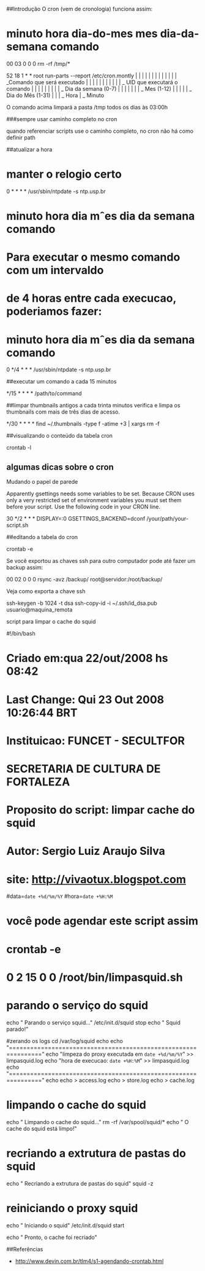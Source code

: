 ##Introdução
O cron (vem de cronologia) funciona assim:

# minuto hora dia-do-mes mes dia-da-semana comando
00 03 0 0 0 rm -rf /tmp/*

   52  18    1   *   *    root     run-parts --report /etc/cron.montly
   |   |     |   |   |      |      |
   |   |     |   |   |      |      \_Comando que será executado
   |   |     |   |   |      |
   |   |     |   |   |      \_ UID que executará o comando
   |   |     |   |   |
   |   |     |   |   \_ Dia da semana (0-7)
   |   |     |   |
   |   |     |   \_ Mes (1-12)
   |   |     |
   |   |     \_ Dia do Mês (1-31)
   |   |
   |   \_ Hora
   |
   \_ Minuto

O comando acima limpará a pasta /tmp
todos os dias às 03:00h

###sempre usar caminho completo no cron

quando referenciar scripts use o caminho completo, no cron não há como definir path

##atualizar a hora

# manter o relogio certo
0 * * * * /usr/sbin/ntpdate -s ntp.usp.br
# minuto hora dia mˆes dia da semana comando

# Para executar o mesmo comando com um intervaldo
# de 4 horas entre cada execucao, poderiamos fazer:
# minuto hora dia mˆes dia da semana comando
0 */4 * * * /usr/sbin/ntpdate -s ntp.usp.br

##executar um comando a cada 15 minutos

*/15 * * * * /path/to/command

##limpar thumbnails antigos
a cada trinta minutos verifica e limpa os thumbnails com mais de
três dias de acesso.

*/30 * * * * find ~/.thumbnails -type f -atime +3 | xargs rm -f

##visualizando o conteúdo da tabela cron

crontab -l

## algumas dicas sobre o cron 

Mudando o papel de parede

Apparently gsettings needs some variables to be set. Because CRON uses only a very restricted set of environment variables you must set them before your script. Use the following code in your CRON line.

30 */2 * * * DISPLAY=:0 GSETTINGS_BACKEND=dconf /your/path/your-script.sh


##editando a tabela do cron

crontab -e


Se você exportou as chaves ssh para outro computador pode até fazer um backup
assim:

00 02 0 0 0 rsync -avz /backup/ root@servidor:/root/backup/

Veja como exporta a chave ssh

ssh-keygen -b 1024 -t dsa
ssh-copy-id -i ~/.ssh/id_dsa.pub usuario@maquina_remota


script para limpar o cache do squid

#!/bin/bash
# Criado em:qua 22/out/2008 hs 08:42
# Last Change: Qui 23 Out 2008 10:26:44 BRT
# Instituicao: FUNCET - SECULTFOR
# SECRETARIA DE CULTURA DE FORTALEZA
# Proposito do script: limpar cache do squid
# Autor: Sergio Luiz Araujo Silva
# site: http://vivaotux.blogspot.com

#data=`date +%d/%m/%Y`
#hora=`date +%H:%M`

# você pode agendar este script assim
# crontab -e
# 0 2 15 0 0  /root/bin/limpasquid.sh

# parando o serviço do squid
echo "  Parando o serviço squid..."
/etc/init.d/squid stop
echo "  Squid parado!"

#zerando os logs
cd /var/log/squid
echo
echo "==============================================================="
echo "limpeza do proxy executada em `date +%d/%m/%Y`" >> limpasquid.log
echo "hora de execucao: `date +%H:%M`" >> limpasquid.log
echo "==============================================================="
echo
echo > access.log
echo > store.log
echo > cache.log

# limpando o cache do squid
echo "  Limpando o cache do squid..."
rm -rf /var/spool/squid/*
echo "  O cache do squid está limpo!"

# recriando a extrutura de pastas do squid
echo "  Recriando a extrutura de pastas do squid"
squid -z

# reiniciando o proxy squid
echo "  Iniciando o squid"
/etc/init.d/squid start

echo "  Pronto, o cache foi recriado"



##Referências
* http://www.devin.com.br/tlm4/s1-agendando-crontab.html
